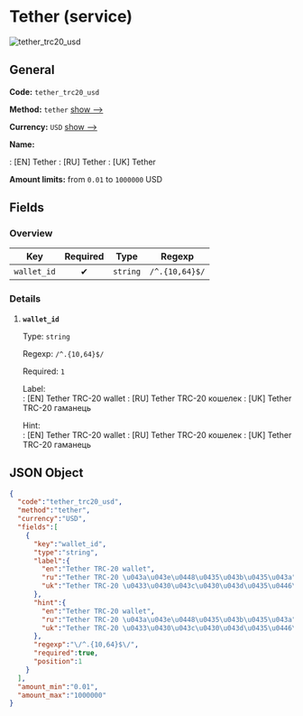 
# Tether (service) 
![tether_trc20_usd](https://static.openfintech.io/payout_methods/tether_trc20_usd/logo.svg?w=400&c=v0.59.26#w24)  

## General 
 
**Code:** `tether_trc20_usd` 
 
**Method:** `tether` [show -->](/payout-methods/tether/) 
 
**Currency:** `USD` [show -->](/currencies/USD/) 
 
**Name:** 
 
:	[EN] Tether 
:	[RU] Tether 
:	[UK] Tether 
 
**Amount limits:** from `0.01` to `1000000` USD 

## Fields 

### Overview 

|Key|Required|Type|Regexp| 
|:---:|:---:|:---:|:---:| 
|`wallet_id`|✔|`string`|`/^.{10,64}$/`| 
 

### Details 
 
1. **`wallet_id`** 
 
	Type: `string` 
 
	Regexp: `/^.{10,64}$/` 
 
	Required: `1` 
 
	Label:  
	: [EN] Tether TRC-20 wallet 
	: [RU] Tether TRC-20 кошелек 
	: [UK] Tether TRC-20 гаманець 
 
	Hint:  
	: [EN] Tether TRC-20 wallet 
	: [RU] Tether TRC-20 кошелек 
	: [UK] Tether TRC-20 гаманець 
 

## JSON Object 

```json
{
  "code":"tether_trc20_usd",
  "method":"tether",
  "currency":"USD",
  "fields":[
    {
      "key":"wallet_id",
      "type":"string",
      "label":{
        "en":"Tether TRC-20 wallet",
        "ru":"Tether TRC-20 \u043a\u043e\u0448\u0435\u043b\u0435\u043a",
        "uk":"Tether TRC-20 \u0433\u0430\u043c\u0430\u043d\u0435\u0446\u044c"
      },
      "hint":{
        "en":"Tether TRC-20 wallet",
        "ru":"Tether TRC-20 \u043a\u043e\u0448\u0435\u043b\u0435\u043a",
        "uk":"Tether TRC-20 \u0433\u0430\u043c\u0430\u043d\u0435\u0446\u044c"
      },
      "regexp":"\/^.{10,64}$\/",
      "required":true,
      "position":1
    }
  ],
  "amount_min":"0.01",
  "amount_max":"1000000"
}
```  
